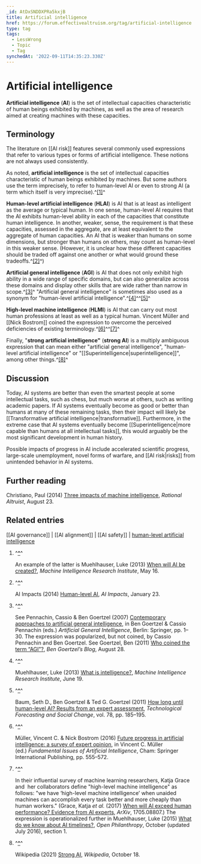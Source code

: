 ```yaml
---
_id: AtDxSNDDXPRa5kxjB
title: Artificial intelligence
href: https://forum.effectivealtruism.org/tag/artificial-intelligence
type: tag
tags:
  - LessWrong
  - Topic
  - Tag
synchedAt: '2022-09-11T14:35:23.330Z'
---
```

# Artificial intelligence

**Artificial intelligence** (**AI**) is the set of intellectual capacities characteristic of human beings exhibited by machines, as well as the area of research aimed at creating machines with these capacities.

Terminology
-----------

The literature on [[AI risk]] features several commonly used expressions that refer to various types or forms of artificial intelligence. These notions are not always used consistently.

As noted, **artificial intelligence** is the set of intellectual capacities characteristic of human beings exhibited by machines. But some authors use the term imprecisely, to refer to human-level AI or even to strong AI (a term which itself is very imprecise).^[\[1\]](#fnvgnno9cupf)^

**Human-level artificial intelligence** (**HLAI**) is AI that is at least as intelligent as the average or typical human. In one sense, human-level AI requires that the AI exhibits human-level ability in each of the capacities that constitute human intelligence. In another, weaker, sense, the requirement is that these capacities, assessed in the aggregate, are at least equivalent to the aggregate of human capacities. An AI that is weaker than humans on some dimensions, but stronger than humans on others, may count as human-level in this weaker sense. (However, it is unclear how these different capacities should be traded off against one another or what would ground these tradeoffs.^[\[2\]](#fneb8nbfx3nme)^) 

**Artificial general intelligence** (**AGI**) is AI that does not only exhibit high ability in a wide range of specific domains, but can also generalize across these domains and display other skills that are wide rather than narrow in scope.^[\[3\]](#fnstgaqmqo2yj)^ "Artificial general intelligence" is sometimes also used as a synonym for "human-level artificial intelligence".^[\[4\]](#fn0yp7xgr5n8a)^^[\[5\]](#fnqy5akpwrn1)^

**High-level machine intelligence** (**HLMI**) is AI that can carry out most human professions at least as well as a typical human. Vincent Müller and [[Nick Bostrom]] coined the expression to overcome the perceived deficiencies of existing terminology.^[\[6\]](#fnlfgsj8m28gc)^^[\[7\]](#fn0u9x2kfc5q3)^

Finally, "**strong artificial intelligence"** (**strong AI**)  is a multiply ambiguous expression that can mean either "artificial general intelligence", "human-level artificial intelligence" or "[[Superintelligence|superintelligence]]", among other things.^[\[8\]](#fn1avgveu8s39)^

Discussion
----------

Today, AI systems are better than even the smartest people at some intellectual tasks, such as chess, but much worse at others, such as writing academic papers. If AI systems eventually become as good or better than humans at many of these remaining tasks, then their impact will likely be [[Transformative artificial intelligence|transformative]]. Furthermore, in the extreme case that AI systems eventually become [[Superintelligence|more capable than humans at all intellectual tasks]], this would arguably be the most significant development in human history.

Possible impacts of progress in AI include accelerated scientific progress, large-scale unemployment, novel forms of warfare, and [[AI risk|risks]] from unintended behavior in AI systems.

Further reading
---------------

Christiano, Paul (2014) [Three impacts of machine intelligence](https://rationalaltruist.com/2014/08/23/three-impacts-of-machine-intelligence), *Rational Altruist*, August 23.

Related entries
---------------

[[AI governance]] | [[AI alignment]] | [[AI safety]] | [human-level artificial intelligence](https://forum.effectivealtruism.org/tag/human-level-artificial-intelligence)

1.  ^**[^](#fnrefvgnno9cupf)**^
    
    An example of the latter is Muehlhauser, Luke (2013) [When will AI be created?](https://intelligence.org/2013/05/15/when-will-ai-be-created/), *Machine Intelligence Research Institute*, May 16.
    
2.  ^**[^](#fnrefeb8nbfx3nme)**^
    
    AI Impacts (2014) [Human-level AI](https://aiimpacts.org/human-level-ai/), *AI Impacts*, January 23.
    
3.  ^**[^](#fnrefstgaqmqo2yj)**^
    
    See Pennachin, Cassio & Ben Goertzel (2007) [Contemporary approaches to artificial general intelligence](https://doi.org/10.1007/978-3-540-68677-4_1), in Ben Goertzel & Cassio Pennachin (eds.) *Artificial General Intelligence*, Berlin: Springer, pp. 1–30. The expression was popularized, but not coined, by Cassio Pennachin and Ben Goertzel. See Goertzel, Ben (2011) [Who coined the term “AGI”?](https://goertzel.org/who-coined-the-term-agi/), *Ben Goertzel’s Blog*, August 28.
    
4.  ^**[^](#fnref0yp7xgr5n8a)**^
    
    Muehlhauser, Luke (2013) [What is intelligence?](https://intelligence.org/2013/06/19/what-is-intelligence-2/), *Machine Intelligence Research Institute*, June 19.
    
5.  ^**[^](#fnrefqy5akpwrn1)**^
    
    Baum, Seth D., Ben Goertzel & Ted G. Goertzel (2011) [How long until human-level AI? Results from an expert assessment](https://doi.org/10.1016/j.techfore.2010.09.006), *Technological Forecasting and Social Change*, vol. 78, pp. 185–195.
    
6.  ^**[^](#fnreflfgsj8m28gc)**^
    
    Müller, Vincent C. & Nick Bostrom (2016) [Future progress in artificial intelligence: a survey of expert opinion](https://doi.org/10.1007/978-3-319-26485-1_33), in Vincent C. Müller (ed.) *Fundamental Issues of Artificial Intelligence*, Cham: Springer International Publishing, pp. 555–572. 
    
7.  ^**[^](#fnref0u9x2kfc5q3)**^
    
    In their influential survey of machine learning researchers, Katja Grace and  her collaborators define "high-level machine intelligence" as follows: "we have ‘high-level machine intelligence’ when unaided machines can accomplish every task better and more cheaply than human workers." (Grace, Katja *et al.* (2017) [When will AI exceed human performance? Evidence from AI experts](http://arxiv.org/abs/1705.08807), *ArXiv*, 1705.08807.) The expression is operationalized further in Muehlhauser, Luke (2015) [What do we know about AI timelines?](https://www.openphilanthropy.org/focus/global-catastrophic-risks/potential-risks-advanced-artificial-intelligence/ai-timelines), *Open Philanthropy*, October (updated July 2016), section 1.
    
8.  ^**[^](#fnref1avgveu8s39)**^
    
    Wikipedia (2021) [Strong AI](https://en.wikipedia.org/w/index.php?title=Strong_AI&oldid=1050563218), *Wikipedia*, October 18.